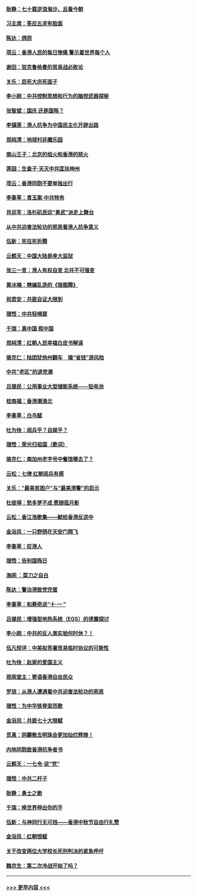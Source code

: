 #### [耿静：七十载逆浪淘沙，且看今朝](../pages/nsc993/n11564520.md?t=10030555) 
#### [习主席：答应五求有脸面](../pages/nsc993/n11563953.md?t=10030555) 
#### [陈达：鸽怨](../pages/nsc993/n11561879.md?t=10030555) 
#### [项云：香港人民的每日惨痛  警示着世界每个人](../pages/nsc993/n11559273.md?t=10030555) 
#### [谢田：驳克鲁格曼的贸易战必败论](../pages/nsc993/n11555840.md?t=10030555) 
#### [关乐：启死大庆死面子](../pages/nsc993/n11556823.md?t=10030555) 
#### [李小刚：中共控制思想和行为的脑控武器探秘](../pages/nsc993/n11556776.md?t=10030555) 
#### [张智斌：国庆  还是国殇？](../pages/nsc993/n11556617.md?t=10030555) 
#### [李镇莲：港人抗争为中国民主化开辟出路](../pages/nsc993/n11556570.md?t=10030555) 
#### [郑纯清：地球村非魔乐园](../pages/nsc993/n11555415.md?t=10030555) 
#### [南山王子：北京的焰火和香港的怒火](../pages/nsc993/n11555318.md?t=10030555) 
#### [莲园：生查子·天灭中共匡扶神州](../pages/nsc993/n11555302.md?t=10030555) 
#### [项云：香港同胞不要单独出行](../pages/nsc993/n11555276.md?t=10030555) 
#### [李春草：青玉案‧中共特务](../pages/nsc993/n11552356.md?t=10030555) 
#### [肖运军：洛杉矶民运“勇武”派走上舞台](../pages/nsc993/n11551595.md?t=10030555) 
#### [从中共迫害法轮功的邪恶看港人抗争意义](../pages/nsc993/n11540858.md?t=10030555) 
#### [伍新：死往死折腾](../pages/nsc993/n11550174.md?t=10030555) 
#### [云鹤天：中国大陆是座大监狱](../pages/nsc993/n11550155.md?t=10030555) 
#### [张三一言：港人有权自变 北共不可强变](../pages/nsc993/n11550132.md?t=10030555) 
#### [黄冰楠：瞎编乱造的《狼图腾》](../pages/nsc993/n11550082.md?t=10030555) 
#### [祝君安：共匪自证大限到](../pages/nsc993/n11550041.md?t=10030555) 
#### [理悟：中共轻嘚瑟](../pages/nsc993/n11547978.md?t=10030555) 
#### [千瑞：真中国 假中国](../pages/nsc993/n11547865.md?t=10030555) 
#### [郑纯清：红朝人民幸福白皮书解读](../pages/nsc993/n11547499.md?t=10030555) 
#### [骆克仁：陆团犹他州翻车　揭“省钱”游风险](../pages/nsc993/n11546977.md?t=10030555) 
#### [中共“老区”的退党潮](../pages/nsc993/n11545995.md?t=10030555) 
#### [吕锡民：公用事业大型储能系统——铅电池](../pages/nsc993/n11545701.md?t=10030555) 
#### [桂南福：香港潮涌北](../pages/nsc993/n11545682.md?t=10030555) 
#### [李春草：白鸟赋](../pages/nsc993/n11545663.md?t=10030555) 
#### [吐为快：阅兵乎？自娱乎？](../pages/nsc993/n11545625.md?t=10030555) 
#### [理悟：荣光归祖国（歌词）](../pages/nsc993/n11545616.md?t=10030555) 
#### [骆克仁：南加州老字号中餐馆哪去了？](../pages/nsc993/n11545120.md?t=10030555) 
#### [云松：七律 红朝阅兵有感](../pages/nsc993/n11542394.md?t=10030555) 
#### [关乐：“最美贫困户”与“最美港警”的启示](../pages/nsc993/n11542252.md?t=10030555) 
#### [杜彼得：愁多梦不成 愿随孤月影](../pages/nsc993/n11540296.md?t=10030555) 
#### [云松：香江浩歌集——献给香港反送中](../pages/nsc993/n11540149.md?t=10030555) 
#### [金浴凤：一只野鸽在天安门翔飞](../pages/nsc993/n11540280.md?t=10030555) 
#### [李春草：叹港人](../pages/nsc993/n11540119.md?t=10030555) 
#### [理悟：告别国殇日](../pages/nsc993/n11539610.md?t=10030555) 
#### [海网 ：菜刀之自白](../pages/nsc993/n11539597.md?t=10030555) 
#### [陈达：警治港致党完蛋](../pages/nsc993/n11538127.md?t=10030555) 
#### [李春草：和蔡奇送“十·一 ”](../pages/nsc993/n11537810.md?t=10030555) 
#### [吕锡民：增强型地热系统（EGS）的诱震探讨](../pages/nsc993/n11537765.md?t=10030555) 
#### [李小刚：中共的反人类实验何时休？！](../pages/nsc993/n11537669.md?t=10030555) 
#### [伍凡短评：中美拟签署贸易临时协议的可能性](../pages/nsc993/n11536773.md?t=10030555) 
#### [吐为快：赵家的爱国主义](../pages/nsc993/n11536750.md?t=10030555) 
#### [观雨堂主：寄语香港自由民众](../pages/nsc993/n11536735.md?t=10030555) 
#### [罗琼：从港人遭遇看中共迫害法轮功的邪恶](../pages/nsc993/n11507862.md?t=10030555) 
#### [理悟：为中华铁脊梁而歌](../pages/nsc993/n11534458.md?t=10030555) 
#### [金浴凤：共匪七十大限赋](../pages/nsc993/n11534434.md?t=10030555) 
#### [觅真：阴霾散去明珠会更加灿烂辉煌！](../pages/nsc993/n11531858.md?t=10030555) 
#### [内地同胞致香港抗争者书](../pages/nsc993/n11531645.md?t=10030555) 
#### [云鹤天：一七令‧说“党”](../pages/nsc993/n11529099.md?t=10030555) 
#### [理悟：中共二杆子](../pages/nsc993/n11529046.md?t=10030555) 
#### [耿静：勇士之歌](../pages/nsc993/n11527562.md?t=10030555) 
#### [千瑞：唤世界伸出你的手](../pages/nsc993/n11526942.md?t=10030555) 
#### [伍新：与神同行无可挡——香港中秋节自由行礼赞](../pages/nsc993/n11526801.md?t=10030555) 
#### [金浴凤：红朝恨赋](../pages/nsc993/n11524312.md?t=10030555) 
#### [关于改变两位大学校长死刑判决的紧急呼吁](../pages/nsc993/n11524103.md?t=10030555) 
#### [魏京生：第二次冷战开始了吗？](../pages/nsc993/n11524023.md?t=10030555) 

----
#### [ >>> 更早内容 <<< ](../indexes/nsc993-earlier.md)
